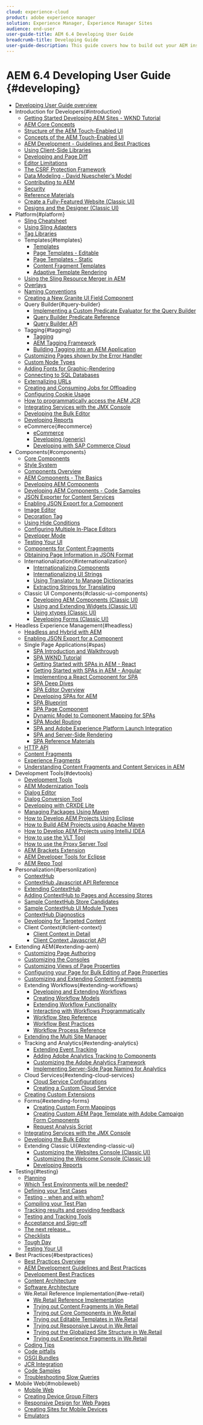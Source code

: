 ```yaml
---
cloud: experience-cloud
product: adobe experience manager
solution: Experience Manager, Experience Manager Sites
audience: end-user
user-guide-title: AEM 6.4 Developing User Guide
breadcrumb-title: Developing Guide
user-guide-description: This guide covers how to build out your AEM instance.
---
```


# AEM 6.4 Developing User Guide {#developing}

+ [Developing User Guide overview](home.md)
+ Introduction for Developers{#introduction}
    + [Getting Started Developing AEM Sites - WKND Tutorial](getting-started.md)
    + [AEM Core Concepts](the-basics.md)
    + [Structure of the AEM Touch-Enabled UI](touch-ui-structure.md)
    + [Concepts of the AEM Touch-Enabled UI](touch-ui-concepts.md)
    + [AEM Development - Guidelines and Best Practices](dev-guidelines-bestpractices.md)
    + [Using Client-Side Libraries](clientlibs.md)
    + [Developing and Page Diff](pagediff.md)
    + [Editor Limitations](editor-limitations.md)
    + [The CSRF Protection Framework](csrf-protection.md)
    + [Data Modeling - David Nuescheler's Model](model-data.md)
    + [Contributing to AEM](contributing-to-cq.md)
    + [Security](security.md)
    + [Reference Materials](reference-materials.md)
    + [Create a Fully-Featured Website (Classic UI)](website.md)
    + [Designs and the Designer (Classic UI)](designer.md)
+ Platform{#platform}
    + [Sling Cheatsheet](sling-cheatsheet.md)
    + [Using Sling Adapters](sling-adapters.md)
    + [Tag Libraries](taglib.md)
    + Templates{#templates}
      + [Templates](templates.md)
      + [Page Templates - Editable ](page-templates-editable.md)
      + [Page Templates - Static](page-templates-static.md)
      + [Content Fragment Templates](content-fragment-templates.md)
      + [Adaptive Template Rendering](templates-adaptive-rendering.md)
    + [Using the Sling Resource Merger in AEM](sling-resource-merger.md)
    + [Overlays](overlays.md)
    + [Naming Conventions](naming-conventions.md)
    + [Creating a New Granite UI Field Component](granite-ui-component.md)
    + Query Builder{#query-builder}
      + [Implementing a Custom Predicate Evaluator for the Query Builder](implementing-custom-predicate-evaluator.md)
      + [Query Builder Predicate Reference](querybuilder-predicate-reference.md)
      + [Query Builder API](querybuilder-api.md)
    + Tagging{#tagging}
      + [Tagging](tags.md)
      + [AEM Tagging Framework](framework.md)
      + [Building Tagging into an AEM Application](building.md)
    + [Customizing Pages shown by the Error Handler](customizing-errorhandler-pages.md)
    + [Custom Node Types](custom-nodetypes.md)
    + [Adding Fonts for Graphic-Rendering](adding-fonts.md)
    + [Connecting to SQL Databases](jdbc.md)
    + [Externalizing URLs](externalizer.md)
    + [Creating and Consuming Jobs for Offloading](dev-offloading.md)
    + [Configuring Cookie Usage](cookie-optout.md)
    + [How to programmatically access the AEM JCR](access-jcr.md)
    + [Integrating Services with the JMX Console](jmx-integration.md)
    + [Developing the Bulk Editor](dev-bulk-editor.md)
    + [Developing Reports](dev-reports.md)
    + eCommerce{#ecommerce}
      + [eCommerce](ecommerce.md)
      + [Developing (generic)](generic.md)
      + [Developing with SAP Commerce Cloud](sap-commerce-cloud.md)
+ Components{#components}
    + [Core Components](https://docs.adobe.com/content/help/en/experience-manager-core-components/using/introduction.html)
    + [Style System](https://experienceleague.adobe.com/docs/experience-manager-64/authoring/siteandpage/style-system.html)
    + [Components Overview](components.md)
    + [AEM Components - The Basics](components-basics.md)
    + [Developing AEM Components](developing-components.md)
    + [Developing AEM Components - Code Samples](developing-components-samples.md)
    + [JSON Exporter for Content Services](json-exporter.md)
    + [Enabling JSON Export for a Component](json-exporter-components.md)
    + [Image Editor](image-editor.md)
    + [Decoration Tag](decoration-tag.md)
    + [Using Hide Conditions](hide-conditions.md)
    + [Configuring Multiple In-Place Editors](multiple-inplace-editors.md)
    + [Developer Mode](developer-mode.md)
    + [Testing Your UI](hobbes.md)
    + [Components for Content Fragments](components-content-fragments.md)
    + [Obtaining Page Information in JSON Format](pageinfo.md)
    + Internationalization{#internationalization}
      + [Internationalizing Components](i18n.md)
      + [Internationalizing UI Strings](i18n-dev.md)
      + [Using Translator to Manage Dictionaries](i18n-translator.md)
      + [Extracting Strings for Translating](i18n-extract.md)
    + Classic UI Components{#classic-ui-components}
      + [Developing AEM Components (Classic UI)](developing-components-classic.md)
      + [Using and Extending Widgets (Classic UI)](widgets.md)
      + [Using xtypes (Classic UI)](xtypes.md)
      + [Developing Forms (Classic UI)](developing-forms.md)
+ Headless Experience Management{#headless}
    + [Headless and Hybrid with AEM](https://www.adobe.com/content/dam/www/us/en/marketing/experience-manager-sites/headless-content-management-system/pdfs/aem-hybrid-architecture-wp-1-18-19.pdf)
    + [Enabling JSON Export for a Component](https://experienceleague.adobe.com/docs/experience-manager-64/developing/components/json-exporter-components.html)
    + Single Page Applications{#spas}
        + [SPA Introduction and Walkthrough](spa-walkthrough.md)
        + [SPA WKND Tutorial](spa-wknd.md)
        + [Getting Started with SPAs in AEM - React](spa-getting-started-react.md)
        + [Getting Started with SPAs in AEM - Angular](spa-getting-started-angular.md)
        + [Implementing a React Component for SPA](spa-implementing-react-component.md)
        + [SPA Deep Dives](spa-deep-dives.md)
        + [SPA Editor Overview](spa-overview.md)
        + [Developing SPAs for AEM](spa-architecture.md)
        + [SPA Blueprint](spa-blueprint.md)
        + [SPA Page Component](spa-page-component.md)
        + [Dynamic Model to Component Mapping for SPAs](spa-dynamic-model-to-component-mapping.md)
        + [SPA Model Routing](spa-routing.md)
        + [SPA and Adobe Experience Platform Launch Integration](spa-launch.md)
        + [SPA and Server-Side Rendering](spa-ssr.md)
        + [SPA Reference Materials](spa-reference-materials.md)
    + [HTTP API](https://experienceleague.adobe.com/docs/experience-manager-64/assets/extending/mac-api-assets.html)
    + [Content Fragments](https://experienceleague.adobe.com/docs/experience-manager-64/assets/fragments/content-fragments.html)
    + [Experience Fragments](https://experienceleague.adobe.com/docs/experience-manager-64/authoring/authoring/experience-fragments.html)
    + [Understanding Content Fragments and Content Services in AEM](https://helpx.adobe.com/experience-manager/kt/sites/using/content-fragments-content-services-feature-video-understand.html)
+ Development Tools{#devtools}
    + [Development Tools](dev-tools.md)
    + [AEM Modernization Tools](modernization-tools.md)
    + [Dialog Editor](dialog-editor.md)
    + [Dialog Conversion Tool](dialog-conversion.md)
    + [Developing with CRXDE Lite](developing-with-crxde-lite.md)
    + [Managing Packages Using Maven](vlt-mavenplugin.md)
    + [How to Develop AEM Projects Using Eclipse](howto-projects-eclipse.md)
    + [How to Build AEM Projects using Apache Maven](ht-projects-maven.md)
    + [How to Develop AEM Projects using IntelliJ IDEA](ht-intellij.md)
    + [How to use the VLT Tool](ht-vlttool.md)
    + [How to use the Proxy Server Tool](ht-proxy-server.md)
    + [AEM Brackets Extension](aem-brackets.md)
    + [AEM Developer Tools for Eclipse](aem-eclipse.md)
    + [AEM Repo Tool](aem-repo-tool.md)
+ Personalization{#personlization}
    + [ContextHub](contexthub.md)
    + [ContextHub Javascript API Reference](contexthub-api.md)
    + [Extending ContextHub](ch-extend.md)
    + [Adding ContextHub to Pages and Accessing Stores](ch-adding.md)
    + [Sample ContextHub Store Candidates](ch-samplestores.md)
    + [Sample ContextHub UI Module Types](ch-samplemodules.md)
    + [ContextHub Diagnostics](ch-diagnostics.md)
    + [Developing for Targeted Content](target.md)
    + Client Context{#client-context}
      + [Client Context in Detail](client-context.md)
      + [Client Context Javascript API](ccjsapi.md)
+ Extending AEM{#extending-aem}
    + [Customizing Page Authoring](customizing-page-authoring-touch.md)
    + [Customizing the Consoles](customizing-consoles-touch.md)
    + [Customizing Views of Page Properties](page-properties-views.md)
    + [Configuring your Page for Bulk Editing of Page Properties](bulk-editing.md)
    + [Customizing and Extending Content Fragments](customizing-content-fragments.md)
    + Extending Workflows{#extending-workflows}
      + [Developing and Extending Workflows](workflows.md)
      + [Creating Workflow Models](workflows-models.md)
      + [Extending Workflow Functionality](workflows-customizing-extending.md)
      + [Interacting with Workflows Programmatically](workflows-program-interaction.md)
      + [Workflow Step Reference](workflows-step-ref.md)
      + [Workflow Best Practices](workflows-best-practices.md)
      + [Workflow Process Reference](workflows-process-ref.md)
    + [Extending the Multi Site Manager](extending-msm.md)
    + Tracking and Analytics{#extending-analytics}
      + [Extending Event Tracking](extending-analytics.md)
      + [Adding Adobe Analytics Tracking to Components](extending-analytics-components.md)
      + [Customizing the Adobe Analytics Framework](extending-analytics-framework.md)
      + [Implementing Server-Side Page Naming for Analytics](extending-analytics-pa-naming.md)
    + Cloud Services{#extending-cloud-services}
      + [Cloud Service Configurations](extending-cloud-config.md)
      + [Creating a Custom Cloud Service](extending-cloud-config-custom-cloud.md)
    + [Creating Custom Extensions](extending-campaign-extensions.md)
    + Forms{#extending-forms}
      + [Creating Custom Form Mappings](extending-campaign-form-mapping.md)
      + [Creating Custom AEM Page Template with Adobe Campaign Form Components](extending-campaign-custom-template.md)
      + [Request Analysis Script](analyze-request.md)
    + [Integrating Services with the JMX Console](https://experienceleague.adobe.com/docs/experience-manager-64/developing/platform/jmx-integration.html)
    + [Developing the Bulk Editor](https://experienceleague.adobe.com/docs/experience-manager-64/developing/platform/dev-bulk-editor.html)
    + Extending Classic UI{#extending-classic-ui}
      + [Customizing the Websites Console (Classic UI)](customizing-siteadmin.md)
      + [Customizing the Welcome Console (Classic UI)](customizing-the-welcome-console.md)
      + [Developing Reports](https://experienceleague.adobe.com/docs/experience-manager-64/developing/platform/dev-reports.html)
+ Testing{#testing}
    + [Planning](planning.md)
    + [Which Test Environments will be needed?](test-environments.md)
    + [Defining your Test Cases](test-cases.md)
    + [Testing - when and with whom?](when-who.md)
    + [Compiling your Test Plan](test-plan.md)
    + [Tracking results and providing feedback](results-and-feedback.md)
    + [Testing and Tracking Tools](tools.md)
    + [Acceptance and Sign-off](acceptance-signoff.md)
    + [The next release...](the-next-release.md)
    + [Checklists](checklists.md)
    + [Tough Day](tough-day.md)
    + [Testing Your UI](https://experienceleague.adobe.com/docs/experience-manager-64/developing/components/hobbes.html)
+ Best Practices{#bestpractices}
    + [Best Practices Overview](best-practices.md)
    + [AEM Development Guidelines and Best Practices](https://experienceleague.adobe.com/docs/experience-manager-64/developing/introduction/dev-guidelines-bestpractices.html)
    + [Development Best Practices](development-practices.md)
    + [Content Architecture](content-architecture.md)
    + [Software Architecture](software-architecture.md)
    + We.Retail Reference Implementation{#we-retail}
      + [We.Retail Reference Implementation](we-retail.md)
      + [Trying out Content Fragments in We.Retail](we-retail-content-fragments.md)
      + [Trying out Core Components in We.Retail](we-retail-core-components.md)
      + [Trying out Editable Templates in We.Retail](we-retail-editable-templates.md)
      + [Trying out Responsive Layout in We.Retail](we-retail-responsive-layout.md)
      + [Trying out the Globalized Site Structure in We.Retail](we-retail-globalized-site-structure.md)
      + [Trying out Experience Fragments in We.Retail](we-retail-experience-fragments.md)
    + [Coding Tips](coding-tips.md)
    + [Code pitfalls](code-pitfalls.md)
    + [OSGI Bundles](osgi-bundles.md)
    + [JCR Integration](jcr-integration.md)
    + [Code Samples](code-samples.md)
    + [Troubleshooting Slow Queries](troubleshooting-slow-queries.md)
+ Mobile Web{#mobileweb}
    + [Mobile Web](mobile-web.md)
    + [Creating Device Group Filters](groupfilters.md)
    + [Responsive Design for Web Pages](responsive.md)
    + [Creating Sites for Mobile Devices](mobile.md)
    + [Emulators](emulators.md)
